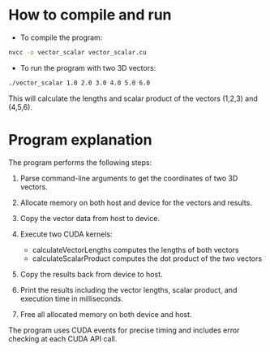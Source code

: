 # How to compile and run
- To compile the program:
```bash
nvcc -o vector_scalar vector_scalar.cu
```

- To run the program with two 3D vectors:
```bash
./vector_scalar 1.0 2.0 3.0 4.0 5.0 6.0
```
This will calculate the lengths and scalar product of the vectors (1,2,3) and (4,5,6).

# Program explanation
The program performs the following steps:

1. Parse command-line arguments to get the coordinates of two 3D vectors.

2. Allocate memory on both host and device for the vectors and results.

3. Copy the vector data from host to device.

4. Execute two CUDA kernels:
    - calculateVectorLengths computes the lengths of both vectors
    - calculateScalarProduct computes the dot product of the two vectors

5. Copy the results back from device to host.

6. Print the results including the vector lengths, scalar product, and execution time in milliseconds.

7. Free all allocated memory on both device and host.

The program uses CUDA events for precise timing and includes error checking at each CUDA API call.